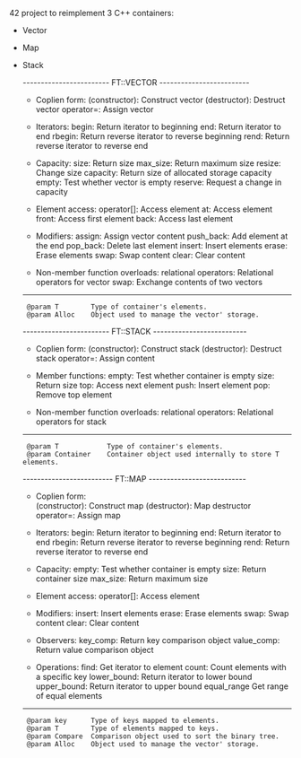 42 project to reimplement 3 C++ containers:

- Vector
- Map
- Stack


     ------------------------ FT::VECTOR ------------------------- 
    
     - Coplien form:
     (constructor):        Construct vector
     (destructor):         Destruct vector
     operator=:            Assign vector
    
     - Iterators:
     begin:                Return iterator to beginning
     end:                  Return iterator to end
     rbegin:               Return reverse iterator to reverse beginning
     rend:                 Return reverse iterator to reverse end
    
     - Capacity:
     size:                 Return size
     max_size:             Return maximum size
     resize:               Change size
     capacity:             Return size of allocated storage capacity
     empty:                Test whether vector is empty
     reserve:              Request a change in capacity
    
     - Element access:
     operator[]:           Access element
     at:                   Access element
     front:                Access first element
     back:                 Access last element
    
     - Modifiers:
     assign:               Assign vector content
     push_back:            Add element at the end
     pop_back:             Delete last element
     insert:               Insert elements
     erase:                Erase elements
     swap:                 Swap content
     clear:                Clear content
    
     - Non-member function overloads:
     relational operators: Relational operators for vector
     swap:                 Exchange contents of two vectors
     ------------------------------------------------------------- 
    
       @param T        Type of container's elements.
       @param Alloc    Object used to manage the vector' storage.


     ------------------------ FT::STACK -------------------------- 
    
     - Coplien form:
     (constructor):        Construct stack
     (destructor):         Destruct stack
     operator=:            Assign content
    
     - Member functions:
     empty:                Test whether container is empty
     size:                 Return size
     top:                  Access next element
     push:                 Insert element
     pop:                  Remove top element
    
     - Non-member function overloads:
     relational operators: Relational operators for stack
     ------------------------------------------------------------- 

       @param T            Type of container's elements.
       @param Container    Container object used internally to store T elements.


     ------------------------- FT::MAP --------------------------- 
    
     - Coplien form:           
     (constructor):    Construct map
     (destructor):     Map destructor
     operator=:        Assign map
    
     - Iterators:
     begin:            Return iterator to beginning
     end:              Return iterator to end
     rbegin:           Return reverse iterator to reverse beginning
     rend:             Return reverse iterator to reverse end
    
     - Capacity:
     empty:            Test whether container is empty
     size:             Return container size
     max_size:         Return maximum size
    
     - Element access:
     operator[]:       Access element
    
     - Modifiers:
     insert:           Insert elements
     erase:            Erase elements
     swap:             Swap content
     clear:            Clear content
    
     - Observers:
     key_comp:         Return key comparison object
     value_comp:       Return value comparison object
    
     - Operations:
     find:             Get iterator to element
     count:            Count elements with a specific key
     lower_bound:      Return iterator to lower bound
     upper_bound:      Return iterator to upper bound
     equal_range       Get range of equal elements
     ------------------------------------------------------------- 
    
       @param key      Type of keys mapped to elements.
       @param T        Type of elements mapped to keys.
       @param Compare  Comparison object used to sort the binary tree.
       @param Alloc    Object used to manage the vector' storage.
    
